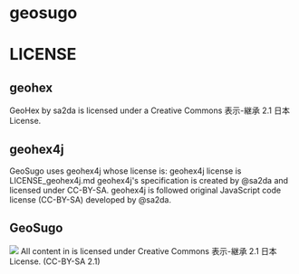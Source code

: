 geosugo
=



LICENSE
=
 geohex
 -------
 GeoHex by sa2da is licensed under a Creative Commons 表示-継承 2.1 日本 License. 

 geohex4j
 --------
 GeoSugo uses geohex4j whose license is:
 geohex4j license is LICENSE_geohex4j.md 
 geohex4j's specification is created by @sa2da and licensed under CC-BY-SA.
 geohex4j is followed original JavaScript code license (CC-BY-SA) developed by @sa2da.
 
 GeoSugo
 -------
 <img src="http://i.creativecommons.org/l/by-sa/2.1/jp/88x31.png"> 
 All content in is licensed under Creative Commons 表示-継承 2.1 日本 License. (CC-BY-SA 2.1)
